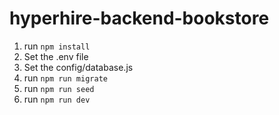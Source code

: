 # hyperhire-backend-bookstore

1. run `npm install`
2. Set the .env file
3. Set the config/database.js
4. run `npm run migrate`
5. run `npm run seed`
6. run `npm run dev`